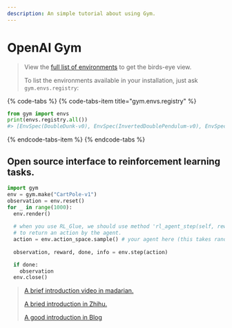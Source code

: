 ```yaml
---
description: An simple tutorial about using Gym.
---
```


# OpenAI Gym

> View the [full list of environments](https://gym.openai.com/envs) to get the birds-eye view.
>
> To list the environments available in your installation, just ask `gym.envs.registry`:

{% code-tabs %}
{% code-tabs-item title="gym.envs.registry" %}
```python
from gym import envs
print(envs.registry.all())
#> [EnvSpec(DoubleDunk-v0), EnvSpec(InvertedDoublePendulum-v0), EnvSpec(BeamRider-v0), EnvSpec(Phoenix-ram-v0), EnvSpec(Asterix-v0), EnvSpec(TimePilot-v0), EnvSpec(Alien-v0), EnvSpec(Robotank-ram-v0), EnvSpec(CartPole-v0), EnvSpec(Berzerk-v0), EnvSpec(Berzerk-ram-v0), EnvSpec(Gopher-ram-v0), ...
```
{% endcode-tabs-item %}
{% endcode-tabs %}

## Open source interface to reinforcement learning tasks.

```python
import gym
env = gym.make("CartPole-v1")
observation = env.reset()
for _ in range(1000):
  env.render()
  
  # when you use RL_Glue, we should use method 'rl_agent_step(self, reward, observation)'
  # to return an action by the agent.
  action = env.action_space.sample() # your agent here (this takes random actions)
 
  observation, reward, done, info = env.step(action)

  if done:
    observation  
  env.close()
```



> [A brief introduction video in madarian.](https://morvanzhou.github.io/tutorials/machine-learning/reinforcement-learning/4-4-gym/)
>
> [A bried introduction in Zhihu.](https://zhuanlan.zhihu.com/p/40673328)
>
> [A good introduction in Blog](https://www.meltycriss.com/2018/03/26/tech-gym/)

